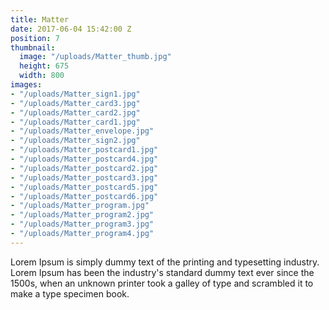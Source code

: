 ```yaml
---
title: Matter
date: 2017-06-04 15:42:00 Z
position: 7
thumbnail:
  image: "/uploads/Matter_thumb.jpg"
  height: 675
  width: 800
images:
- "/uploads/Matter_sign1.jpg"
- "/uploads/Matter_card3.jpg"
- "/uploads/Matter_card2.jpg"
- "/uploads/Matter_card1.jpg"
- "/uploads/Matter_envelope.jpg"
- "/uploads/Matter_sign2.jpg"
- "/uploads/Matter_postcard1.jpg"
- "/uploads/Matter_postcard4.jpg"
- "/uploads/Matter_postcard2.jpg"
- "/uploads/Matter_postcard3.jpg"
- "/uploads/Matter_postcard5.jpg"
- "/uploads/Matter_postcard6.jpg"
- "/uploads/Matter_program.jpg"
- "/uploads/Matter_program2.jpg"
- "/uploads/Matter_program3.jpg"
- "/uploads/Matter_program4.jpg"
---
```


Lorem Ipsum is simply dummy text of the printing and typesetting industry. Lorem Ipsum has been the industry's standard dummy text ever since the 1500s, when an unknown printer took a galley of type and scrambled it to make a type specimen book.